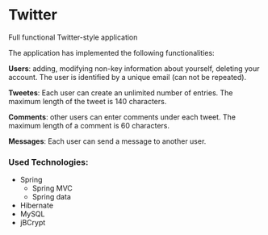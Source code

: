 # Twitter

Full functional Twitter-style application

The application has implemented the following functionalities:

**Users**: adding, modifying non-key information about yourself, deleting your account. 
The user is identified by a unique email (can not be repeated).

**Tweetes**: Each user can create an unlimited number of entries. The maximum length of the tweet is 140 characters.

**Comments**: other users can enter comments under each tweet. The maximum length of a comment is 60 characters.

**Messages**: Each user can send a message to another user.

### Used Technologies:
- Spring
  - Spring MVC
  - Spring data
- Hibernate
- MySQL
- jBCrypt
